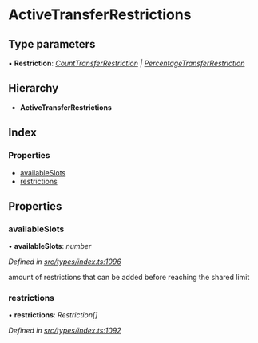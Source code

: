 # ActiveTransferRestrictions

## Type parameters

▪ **Restriction**: [_CountTransferRestriction_](counttransferrestriction.md) _\|_ [_PercentageTransferRestriction_](percentagetransferrestriction.md)

## Hierarchy

* **ActiveTransferRestrictions**

## Index

### Properties

* [availableSlots](activetransferrestrictions.md#availableslots)
* [restrictions](activetransferrestrictions.md#restrictions)

## Properties

### availableSlots

• **availableSlots**: _number_

_Defined in_ [_src/types/index.ts:1096_](https://github.com/PolymathNetwork/polymesh-sdk/blob/959efb76/src/types/index.ts#L1096)

amount of restrictions that can be added before reaching the shared limit

### restrictions

• **restrictions**: _Restriction\[\]_

_Defined in_ [_src/types/index.ts:1092_](https://github.com/PolymathNetwork/polymesh-sdk/blob/959efb76/src/types/index.ts#L1092)


